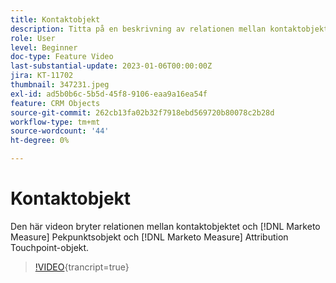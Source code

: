 ```yaml
---
title: Kontaktobjekt
description: Titta på en beskrivning av relationen mellan kontaktobjektet och [!DNL Marketo Measure] Pekpunktsobjekt och [!DNL Marketo Measure] Attribution Touchpoint-objekt.
role: User
level: Beginner
doc-type: Feature Video
last-substantial-update: 2023-01-06T00:00:00Z
jira: KT-11702
thumbnail: 347231.jpeg
exl-id: ad5b0b6c-5b5d-45f8-9106-eaa9a16ea54f
feature: CRM Objects
source-git-commit: 262cb13fa02b32f7918ebd569720b80078c2b28d
workflow-type: tm+mt
source-wordcount: '44'
ht-degree: 0%

---
```


# Kontaktobjekt

Den här videon bryter relationen mellan kontaktobjektet och [!DNL Marketo Measure] Pekpunktsobjekt och [!DNL Marketo Measure] Attribution Touchpoint-objekt.

>[!VIDEO](https://video.tv.adobe.com/v/347231/?learn=on){trancript=true}
